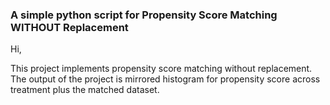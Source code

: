 ### A simple python script for Propensity Score Matching WITHOUT Replacement

Hi, 

This project implements propensity score matching without replacement. The output of the project is mirrored histogram for propensity score across treatment plus the matched dataset. 
